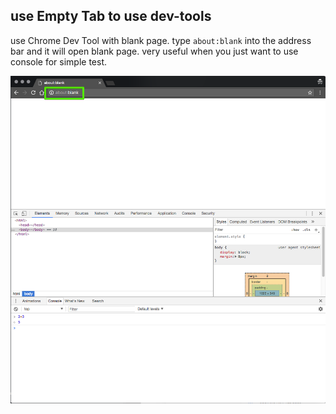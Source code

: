 ## use Empty Tab to use dev-tools

use Chrome Dev Tool with blank page.
type `about:blank` into the address bar and it will open blank page.
very useful when you just want to use console for simple test.

![about-blank screenshot](images/about-blank.png)


